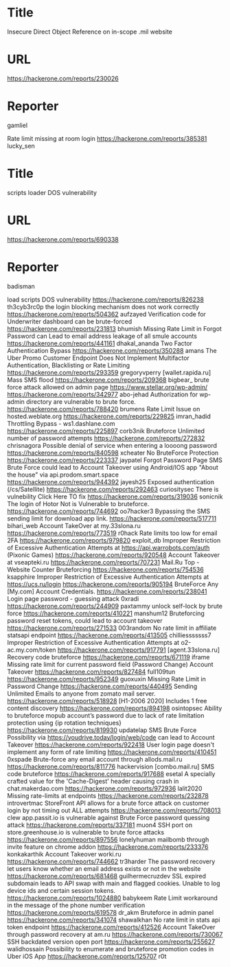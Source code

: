 # Title
Insecure Direct Object Reference on in-scope .mil website
# URL 
https://hackerone.com/reports/230026
# Reporter 
gamliel

Rate limit missing at room login
https://hackerone.com/reports/385381
lucky_sen
# Title
scripts loader DOS vulnerability
# URL 
https://hackerone.com/reports/690338
# Reporter 
badisman

load scripts DOS vulnerability
https://hackerone.com/reports/826238
th3cyb3rc0p
the login blocking mechanism does not work correctly
https://hackerone.com/reports/504362
aufzayed
Verification code for Underwriter dashboard can be brute-forced
https://hackerone.com/reports/231813
bhumish
Missing Rate Limit in Forgot Password can Lead to email address leakage of all smule accounts
https://hackerone.com/reports/441161
dhakal_ananda
Two Factor Authentication Bypass
https://hackerone.com/reports/350288
amans
The Uber Promo Customer Endpoint Does Not Implement Multifactor Authentication, Blacklisting or Rate Limiting
https://hackerone.com/reports/293359
gregoryvperry
[wallet.rapida.ru] Mass SMS flood
https://hackerone.com/reports/209368
bigbear_
brute force attack allowed on admin page https://www.stellar.org/wp-admin/
https://hackerone.com/reports/342977
abo-jehad
Authorization for wp-admin directory are vulnerable to brute force.
https://hackerone.com/reports/788420
brumens
Rate Limit Issue on hosted.weblate.org
https://hackerone.com/reports/229825
imran_hadid
Throttling Bypass - ws1.dashlane.com
https://hackerone.com/reports/225897
corb3nik
Bruteforce Unlimited number of password attempts
https://hackerone.com/reports/272832
chrisnagora
Possible denial of service when entering a loooong password
https://hackerone.com/reports/840598
xcheater
No BruteForce Protection
https://hackerone.com/reports/223337
jaypatel
Forgot Password Page SMS Brute Force could lead to Account Takeover using Android/IOS app "About the house" via api.prodom.smart.space
https://hackerone.com/reports/944392
jayesh25
Exposed authentication (/cs/Satellite)
https://hackerone.com/reports/292463
curiositysec
There is vulnebility Click Here TO fix
https://hackerone.com/reports/319036
sonicnik
The login of Hotor Not is Vulnerable to bruteforce.
https://hackerone.com/reports/744692
oo7hacker3
Bypassing the SMS sending limit for download app link.
https://hackerone.com/reports/517711
bihari_web
Account TakeOver at my.33slona.ru
https://hackerone.com/reports/773519
r0hack
Rate limits too low for email 2FA
https://hackerone.com/reports/979820
exploit_db
Improper Restriction of Excessive Authentication Attempts at https://api.warrobots.com/auth (Pixonic Games)
https://hackerone.com/reports/920548
Account Takeover at vseapteki.ru
https://hackerone.com/reports/707231
Mail.Ru Top - Website Counter Bruteforcing
https://hackerone.com/reports/754536
ksapphire
Improper Restriction of Excessive Authentication Attempts at https://ucs.ru/login
https://hackerone.com/reports/905194
BruteForce Any [My.com] Account Credentials.
https://hackerone.com/reports/238041
Login page password - guessing attack
0xradi
https://hackerone.com/reports/244909
paxtammy
unlock self-lock by brute force 
https://hackerone.com/reports/410221
manshum12
Bruteforcing password reset tokens, could lead to account takeover
https://hackerone.com/reports/271533
003random
No rate limit in affiliate statsapi endpoint
https://hackerone.com/reports/413505
chilliesssssss7
Improper Restriction of Excessive Authentication Attempts at o2-ac.my.com/token
https://hackerone.com/reports/917791
[agent.33slona.ru] Recovery code bruteforce
https://hackerone.com/reports/671119
iframe
Missing rate limit for current password field (Password Change) Account Takeover
https://hackerone.com/reports/827484
full109tun
https://hackerone.com/reports/952349
guoxuxin
Missing Rate Limit in Password Change
https://hackerone.com/reports/440495
Sending Unlimited Emails to anyone from zomato mail server.
https://hackerone.com/reports/518928
[H1-2006 2020]  Includes 1 free content discovery
https://hackerone.com/reports/894198
osintopsec
Ability to bruteforce mopub account’s password due to lack of rate limitation protection using {ip rotation techniques}
https://hackerone.com/reports/819930
updatelap
SMS Brute Force Possibility via https://youdrive.today/login/web/code can lead to Account Takeover
https://hackerone.com/reports/922418
User login page doesn't implement any form of rate limiting
https://hackerone.com/reports/410451
0xspade
Brute-force any email account through allods.mail.ru 
https://hackerone.com/reports/811776
hackervision
[combo.mail.ru] SMS code bruteforce
https://hackerone.com/reports/917688
esetal
A specially crafted value for the 'Cache-Digest' header causing crash in  chat.makerdao.com
https://hackerone.com/reports/972936
lalit2020
Missing rate-limits at endpoints
https://hackerone.com/reports/232878
introvertmac
StoreFront API allows for a brute force attack on customer login by not timing out ALL attempts
https://hackerone.com/reports/708013
clew
app.passit.io is vulnerable against Brute Force password quessing attack
https://hackerone.com/reports/337181
muon4
SSH port on store.greenhouse.io is vulnerable to brute force attacks
https://hackerone.com/reports/897556
lonelyhuman
mailbomb through invite feature on chrome addon
https://hackerone.com/reports/233376
konkakarthik
Account Takeover worki.ru
https://hackerone.com/reports/744662
tr3harder
The password recovery let users know whether an email address exists or not in the website
https://hackerone.com/reports/681468
guilhermecruzdev
SSL expired subdomain leads to API swap with main and flagged cookies. Unable to log device ids and certain session tokens. 
https://hackerone.com/reports/1024880
babykeem
Rate Limit workaround in the message of the phone number verification 
https://hackerone.com/reports/619578
dr_akm
Bruteforce in admin panel
https://hackerone.com/reports/341074
shawalkhan
No rate limit in stats api token endpoint
https://hackerone.com/reports/412526
Account TakeOver through password recovery at am.ru
https://hackerone.com/reports/730067
SSH backdated version open port
https://hackerone.com/reports/255627
walidhossain
Possibility to enumerate and bruteforce promotion codes in Uber iOS App
https://hackerone.com/reports/125707
r0t

